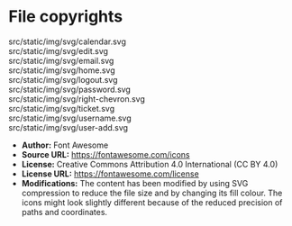 # File copyrights
src/static/img/svg/calendar.svg  
src/static/img/svg/edit.svg  
src/static/img/svg/email.svg  
src/static/img/svg/home.svg  
src/static/img/svg/logout.svg  
src/static/img/svg/password.svg  
src/static/img/svg/right-chevron.svg  
src/static/img/svg/ticket.svg  
src/static/img/svg/username.svg  
src/static/img/svg/user-add.svg  
* **Author:** Font Awesome
* **Source URL:** https://fontawesome.com/icons
* **License:** Creative Commons Attribution 4.0 International (CC BY 4.0)
* **License URL:** https://fontawesome.com/license
* **Modifications:** The content has been modified by using SVG compression to reduce the file size and by changing its fill colour. The icons might look slightly different because of the reduced precision of paths and coordinates.
